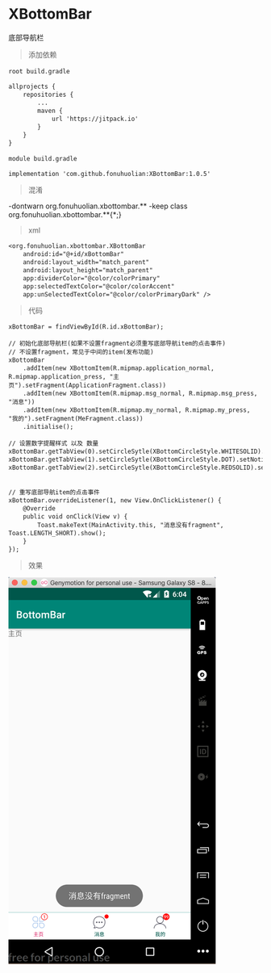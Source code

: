 # XBottomBar
底部导航栏

> 添加依赖

`root build.gradle `
```
allprojects {
    repositories {
        ...
        maven {
            url 'https://jitpack.io'
        }
    }
}
```
`module build.gradle `
```
implementation 'com.github.fonuhuolian:XBottomBar:1.0.5'
```

> 混淆

-dontwarn org.fonuhuolian.xbottombar.**
-keep class org.fonuhuolian.xbottombar.**{*;}

> xml

```
<org.fonuhuolian.xbottombar.XBottomBar
    android:id="@+id/xBottomBar"
    android:layout_width="match_parent"
    android:layout_height="match_parent"
    app:dividerColor="@color/colorPrimary"
    app:selectedTextColor="@color/colorAccent"
    app:unSelectedTextColor="@color/colorPrimaryDark" />
```

> 代码

```
xBottomBar = findViewById(R.id.xBottomBar);

// 初始化底部导航栏(如果不设置fragment必须重写底部导航item的点击事件)
// 不设置fragment，常见于中间的item(发布功能)
xBottomBar
    .addItem(new XBottomItem(R.mipmap.application_normal, R.mipmap.application_press, "主页").setFragment(ApplicationFragment.class))
    .addItem(new XBottomItem(R.mipmap.msg_normal, R.mipmap.msg_press, "消息"))
    .addItem(new XBottomItem(R.mipmap.my_normal, R.mipmap.my_press, "我的").setFragment(MeFragment.class))
    .initialise();

// 设置数字提醒样式 以及 数量
xBottomBar.getTabView(0).setCircleSytle(XBottomCircleStyle.WHITESOLID).setNoticeNum(1);
xBottomBar.getTabView(1).setCircleSytle(XBottomCircleStyle.DOT).setNoticeNum(5);
xBottomBar.getTabView(2).setCircleSytle(XBottomCircleStyle.REDSOLID).setNoticeNum(199);


// 重写底部导航item的点击事件
xBottomBar.overrideListener(1, new View.OnClickListener() {
    @Override
    public void onClick(View v) {
        Toast.makeText(MainActivity.this, "消息没有fragment", Toast.LENGTH_SHORT).show();
    }
});
```

> 效果

![效果](https://github.com/fonuhuolian/XBottomBar/blob/master/screenshot/a.png?raw=true)
